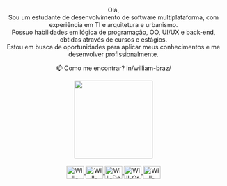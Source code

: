 <div align="center">
  
  Olá, <br>
 Sou um estudante de desenvolvimento de software multiplataforma, com experiência em TI e arquitetura e urbanismo.<br> 
 Possuo habilidades em lógica de programação, OO, UI/UX e back-end, obtidas através de cursos e estágios. <br>
 Estou em busca de oportunidades para aplicar meus conhecimentos e me desenvolver profissionalmente.<br>
  
  
 📫 Como me encontrar? 
  in/william-braz/


</div>
<div align="center">
  <a href="https://github.com/Ww1ll">
<!--   <img height="180em" src="https://github-readme-stats.vercel.app/api?username=Ww1ll&show_icons=true&theme=dark&include_all_commits=true&count_private=true"/> -->
  <img height="180em" src="https://github-readme-stats.vercel.app/api/top-langs/?username=Ww1ll&layout=compact&langs_count=7&theme=dark"/>
</div>

<div align="center" style="display: inline_block"><br>
 <img align="center" alt="Will-java" height="30" width="40" src="https://cdn.jsdelivr.net/gh/devicons/devicon/icons/java/java-original.svg">
   <img align="center" alt="Will-spring" height="30" width="40" src="https://cdn.jsdelivr.net/gh/devicons/devicon/icons/spring/spring-original.svg">
  <img align="center" alt="Will-Dc" height="30" width="40" src="https://cdn.jsdelivr.net/gh/devicons/devicon/icons/docker/docker-original.svg">
  <img align="center" alt="Will-Or" height="30" width="40" src="https://cdn.jsdelivr.net/gh/devicons/devicon/icons/oracle/oracle-original.svg">
  <img align="center" alt="Will-SQL" height="30" width="40" src="https://cdn.jsdelivr.net/gh/devicons/devicon/icons/mysql/mysql-original-wordmark.svg">

</div>
